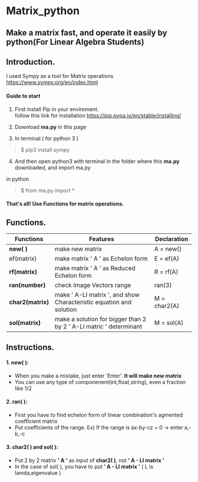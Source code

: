 
Matrix_python
=============
Make a matrix fast, and operate it easily by python(For Linear Algebra Students)
---------
    
## Introduction.
    
I used Sympy as a tool for Matrix operations  
<https://www.sympy.org/en/index.html>

#### Guide to start  
1. First install Pip in your enviroment.    
    follow this link for installation
    <https://pip.pypa.io/en/stable/installing/>     
2. Download **ma.py** in this page

3. In terminal ( for python 3 )    
>$ pip3 install sympy       
4. And then open python3 with terminal in the folder where this **ma.py** downloaded, and import ma.py

in python
>   $ from ma.py import *

#### That's all! Use Functions for matrix operations.
    
## Functions.
    
Functions | Features | Declaration 
---|---|---
**new( )**|make new matrix|A = new()
ef(matrix)|make matrix ' A ' as Echelon form|E = ef(A)
**rf(matrix)**|make matrix ' A ' as Reduced Echelon form|R = rf(A)
**ran(number)**|check Image Vectors range|ran(3)
**char2(matrix)**|make ' A-LI matrix ', and show Characteristic equation and solution|M = char2(A)
**sol(matrix)**|make a solution for bigger than 2 by 2 ' A-LI matric ' determinant|M = sol(A)
    
## Instructions.
    
#### 1. new( ):  
*    When you make a mistake, just enter 'Enter'. **It will make new matrix**
*   You can use any type of componenent(int,float,string), even a fraction like 1/2    
#### 2. ran( ):  
*    First you have to find echelon form of linear combination's agmented coefficient matrix
*    Put coefficients of the range. 
     Ex) If the range is ax-by-cz = 0 -> enter a,-b,-c
    
#### 3. char2( ) and sol( ):  
*    Put 2 by 2 matrix **' A '** as input of **char2( )**, not **' A - LI matrix '**
*    In the case of sol( ),  you have to put **' A - LI matrix '** ( L is lamda,eigenvalue )